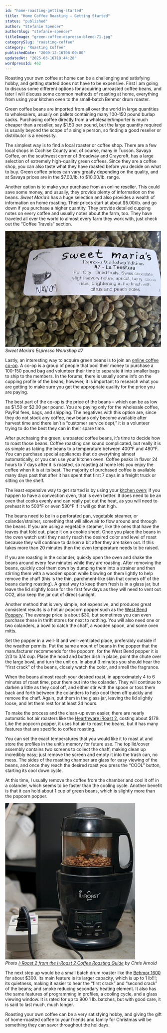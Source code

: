 ```yaml
---
id: "home-roasting-getting-started"
title: "Home Coffee Roasting – Getting Started"
status: "published"
author: "Stefanie Spencer"
authorSlug: "stefanie-spencer"
titleImage: "green-coffee-espresso-blend-71.jpg"
categorySlug: "roasting-coffee"
category: "Roasting Coffee"
publishedDate: "2009-12-16T08:00:00"
updatedAt: "2025-03-16T18:44:28"
wordpressId: 462
---
```


Roasting your own coffee at home can be a challenging and satisfying hobby, and getting started does not have to be expensive. First I am going to discuss some different options for acquiring unroasted coffee beans, and later I will discuss some common methods of roasting at home, everything from using your kitchen oven to the small-batch Behmor drum roaster.

Green coffee beans are imported from all over the world in large quantities to wholesalers, usually on pallets containing many 100-150 pound burlap sacks. Purchasing coffee directly from a wholesaler/importer is much cheaper than a reseller, say $1.50 per pound, but the large quantity required is usually beyond the scope of a single person, so finding a good reseller or distributor is a necessity.

The simplest way is to find a local roaster or coffee shop. There are a few local shops in Cochise County and, of course, many in Tucson. Savaya Coffee, on the southwest corner of Broadway and Craycroft, has a large selection of extremely high-quality green coffees. Since they are a coffee shop, you can also taste what they have roasted before you decide on what to buy. Green coffee prices can vary greatly depending on the quality, and at Savaya prices are in the $7.00/lb. to $10.00/lb. range.

Another option is to make your purchase from an online reseller. This could save some money, and usually, they provide plenty of information on the beans. *Sweet Maria’s* has a huge selection and also provides a wealth of information on home roasting. Their prices start at about $5.00/lb. and go down if you purchase a higher quantity. They provide detailed cupping notes on every coffee and usually notes about the farm, too. They have traveled all over the world to almost every farm they work with, just check out the “Coffee Travels” section.

![Sweet Maria's Espresso Workshop #7](green-coffee-espresso-blend-71.jpg)  
*Sweet Maria’s Espresso Workshop #7*

Lastly, an interesting way to acquire green beans is to join an [online coffee co-op](https://ineedcoffee.com/meeting-up-with-the-green-coffee-buying-club/). A co-op is a group of people that pool their money to purchase a 100-150 pound bag and volunteer their time to separate it into smaller bags to ship to the members. In the forums, there is usually some info on the cupping profile of the beans; however, it is important to research what you are getting to make sure you get the appropriate quality for the price you are paying.

The best part of the co-op is the price of the beans – which can be as low as $1.50 or $2.00 per pound. You are paying only for the wholesale coffee, PayPal fees, bags, and shipping. The negatives with this option are, since they do not stock any coffee, new beans only become available after harvest time and there isn’t a “customer service dept,” it is a volunteer trying to do the best they can in their spare time.

After purchasing the green, unroasted coffee beans, it’s time to decide how to roast those beans. Coffee roasting can sound complicated, but really it is as simple as taking the beans to a temperature between 400°F and 480°F. You can purchase special appliances that do everything almost automatically, or you can use your kitchen oven. Coffee peaks in flavor 24 hours to 7 days after it is roasted, so roasting at home lets you enjoy the coffee when it is at its best. The majority of purchased coffee is available many days past that after it has spent that first 7 days in a freight truck or sitting on the shelf.

The least expensive way to get started is by using your [kitchen oven](http://ineedcoffee.com/home-roasting-coffee-in-an-oven/); if you happen to have a convection oven, that is even better. It does need to be an oven that cooks evenly and can really put out the heat, as you will need to preheat it to 500°F or even 530°F if it will go that high.

The beans need to be in a perforated pan, vegetable steamer, or colander/strainer, something that will allow air to flow around and through the beans. If you are using a vegetable steamer, like the ones that have the leaves that fold out, place it on a cookie sheet. Once you place the beans in the oven watch until they nearly reach the desired color and level of roast because they will continue to darken a bit after they are taken out. If this takes more than 20 minutes then the oven temperature needs to be raised.

If you are roasting in the colander, quickly open the oven and shake the beans around every few minutes while they are roasting. After removing the beans, quickly cool them down by dumping them into a strainer and then stirring them with a wooden spoon while blowing on them lightly to help remove the chaff (this is the thin, parchment-like skin that comes off of the beans during roasting). A great way to keep them fresh is in a glass jar, but leave the lid slightly loose for the first few days as they will need to vent out CO2, also keep the jar out of direct sunlight.

Another method that is very simple, not expensive, and produces great consistent results is a hot air popcorn popper such as the [West Bend Poppery](http://ineedcoffee.com/roasting-coffee-in-a-popcorn-popper/). The average price is about $30, but sometimes you can even purchase these in thrift stores for next to nothing. You will also need one or two colanders, a bowl to catch the chaff, a wooden spoon, and some oven mitts.

Set the popper in a well-lit and well-ventilated place, preferably outside if the weather permits. Put the same amount of beans in the popper that the manufacturer recommends for the popcorn, for the West Bend popper it is 2/3 to 3/4 cup. Place the hood and butter dish in place, point the chute over the large bowl, and turn the unit on. In about 3 minutes you should hear the “first crack” of the beans, closely watch the color, and smell the fragrance.

When the beans almost reach your desired roast, in approximately 4 to 6 minutes of roast time, pour them out into the colander. They will continue to darken a little as they cool off, and either stir with the spoon or toss them back and forth between the colanders to help cool them off quickly and remove the chaff. Again, put them in the glass jar, leaving the lid slightly loose, and let them rest for at least 24 hours.

To make the process and the clean-up even easier, there are nearly automatic hot air roasters like the [Hearthware iRoast 2](http://ineedcoffee.com/i-roast-2-coffee-roasting-guide/), costing about $179. Like the popcorn popper, it uses hot air to roast the beans, but it has many features that are specific to coffee roasting.

You can set the exact temperatures that you would like it to roast at and store the profiles in the unit’s memory for future use. The top lid/cover assembly contains two screens to collect the chaff, making clean up incredibly easy; just remove the screen and empty it into the trash can, no mess. The sides of the roasting chamber are glass for easy viewing of the beans, and once they reach the desired roast you press the “COOL” button, starting its cool down cycle.

At this time, I usually remove the coffee from the chamber and cool it off in a colander, which seems to be faster than the cooling cycle. Another benefit is that it can hold about 1 cup of green beans, which is slightly more than the popcorn popper.

![iroast2 coffee roaster](iroast2-coffee-roaster.jpg)  
*Photo [I-Roast 2 from the I-Roast 2 Coffee Roasting Guide](http://ineedcoffee.com/i-roast-2-coffee-roasting-guide/) by Chris Arnold*

The next step up would be a small batch drum roaster like the [Behmor 1600](http://ineedcoffee.com/behmor-1600-coffee-roaster-tutorial/) for about $300. Its main feature is its larger capacity, which is up to 1 lb!!!; its quietness, making it easier to hear the “first crack” and “second crack” of the beans; and smoke reducing secondary heating element. It also has the same features of programming in profiles, a cooling cycle, and a glass viewing window. It is rated for up to 900 1 lb. batches, but with good care, it is said to last much, much longer.

Roasting your own coffee can be a very satisfying hobby, and giving the gift of home-roasted coffee to your friends and family for Christmas will be something they can savor throughout the holidays.